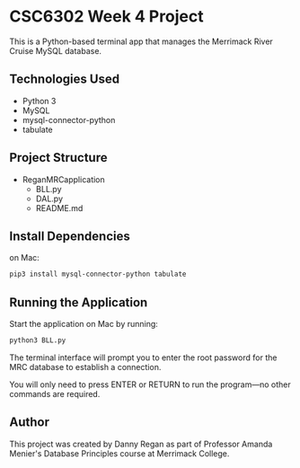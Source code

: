 # CSC6302 Week 4 Project

This is a Python-based terminal app that manages the Merrimack River Cruise MySQL database.

## Technologies Used

- Python 3
- MySQL
- mysql-connector-python
- tabulate

## Project Structure

- ReganMRCapplication
    - BLL.py
    - DAL.py
    - README.md

## Install Dependencies

on Mac:
```bash
pip3 install mysql-connector-python tabulate
```

## Running the Application

Start the application on Mac by running:
```bash
python3 BLL.py
```

The terminal interface will prompt you to enter the root password for the MRC database to establish a connection.

You will only need to press ENTER or RETURN to run the program—no other commands are required.

## Author

This project was created by Danny Regan as part of Professor Amanda Menier's Database Principles course at Merrimack College.